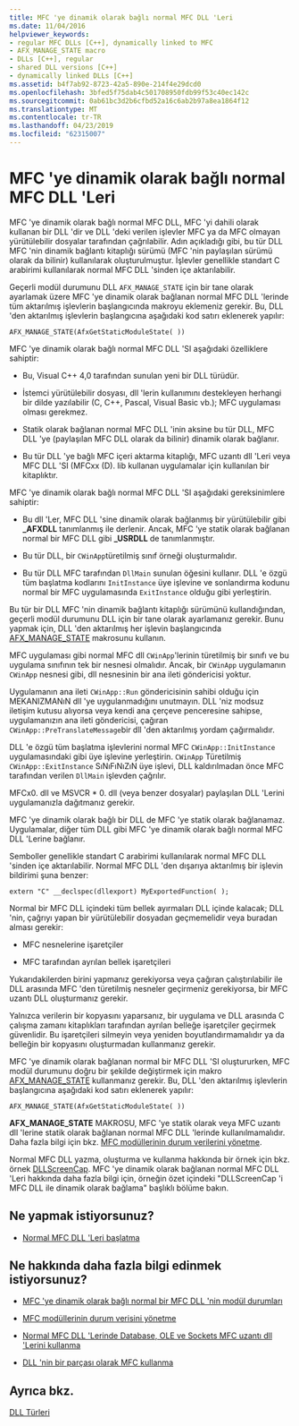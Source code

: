 ```yaml
---
title: MFC 'ye dinamik olarak bağlı normal MFC DLL 'Leri
ms.date: 11/04/2016
helpviewer_keywords:
- regular MFC DLLs [C++], dynamically linked to MFC
- AFX_MANAGE_STATE macro
- DLLs [C++], regular
- shared DLL versions [C++]
- dynamically linked DLLs [C++]
ms.assetid: b4f7ab92-8723-42a5-890e-214f4e29dcd0
ms.openlocfilehash: 3bfed5f75dab4c501708950fdb99f53c40ec142c
ms.sourcegitcommit: 0ab61bc3d2b6cfbd52a16c6ab2b97a8ea1864f12
ms.translationtype: MT
ms.contentlocale: tr-TR
ms.lasthandoff: 04/23/2019
ms.locfileid: "62315007"
---
```

# <a name="regular-mfc-dlls-dynamically-linked-to-mfc"></a>MFC 'ye dinamik olarak bağlı normal MFC DLL 'Leri

MFC 'ye dinamik olarak bağlı normal MFC DLL, MFC 'yi dahili olarak kullanan bir DLL 'dir ve DLL 'deki verilen işlevler MFC ya da MFC olmayan yürütülebilir dosyalar tarafından çağrılabilir. Adın açıkladığı gibi, bu tür DLL MFC 'nin dinamik bağlantı kitaplığı sürümü (MFC 'nin paylaşılan sürümü olarak da bilinir) kullanılarak oluşturulmuştur. İşlevler genellikle standart C arabirimi kullanılarak normal MFC DLL 'sinden içe aktarılabilir.

Geçerli modül durumunu DLL `AFX_MANAGE_STATE` için bir tane olarak ayarlamak üzere MFC 'ye dinamik olarak bağlanan normal MFC DLL 'lerinde tüm aktarılmış işlevlerin başlangıcında makroyu eklemeniz gerekir. Bu, DLL 'den aktarılmış işlevlerin başlangıcına aşağıdaki kod satırı eklenerek yapılır:

```
AFX_MANAGE_STATE(AfxGetStaticModuleState( ))
```

MFC 'ye dinamik olarak bağlı normal MFC DLL 'SI aşağıdaki özelliklere sahiptir:

- Bu, Visual C++ 4,0 tarafından sunulan yeni bir DLL türüdür.

- İstemci yürütülebilir dosyası, dll 'lerin kullanımını destekleyen herhangi bir dilde yazılabilir (C, C++, Pascal, Visual Basic vb.); MFC uygulaması olması gerekmez.

- Statik olarak bağlanan normal MFC DLL 'inin aksine bu tür DLL, MFC DLL 'ye (paylaşılan MFC DLL olarak da bilinir) dinamik olarak bağlanır.

- Bu tür DLL 'ye bağlı MFC içeri aktarma kitaplığı, MFC uzantı dll 'Leri veya MFC DLL 'SI (MFCxx (D). lib kullanan uygulamalar için kullanılan bir kitaplıktır.

MFC 'ye dinamik olarak bağlı normal MFC DLL 'SI aşağıdaki gereksinimlere sahiptir:

- Bu dll 'Ler, MFC DLL 'sine dinamik olarak bağlanmış bir yürütülebilir gibi **_AFXDLL** tanımlanmış ile derlenir. Ancak, MFC 'ye statik olarak bağlanan normal bir MFC DLL gibi **_USRDLL** de tanımlanmıştır.

- Bu tür DLL, bir `CWinApp`türetilmiş sınıf örneği oluşturmalıdır.

- Bu tür DLL MFC tarafından `DllMain` sunulan öğesini kullanır. DLL 'e özgü tüm başlatma kodlarını `InitInstance` üye işlevine ve sonlandırma kodunu normal bir MFC uygulamasında `ExitInstance` olduğu gibi yerleştirin.

Bu tür bir DLL MFC 'nin dinamik bağlantı kitaplığı sürümünü kullandığından, geçerli modül durumunu DLL için bir tane olarak ayarlamanız gerekir. Bunu yapmak için, DLL 'den aktarılmış her işlevin başlangıcında [AFX_MANAGE_STATE](../mfc/reference/extension-dll-macros.md#afx_manage_state) makrosunu kullanın.

MFC uygulaması gibi normal MFC dll `CWinApp`'lerinin türetilmiş bir sınıfı ve bu uygulama sınıfının tek bir nesnesi olmalıdır. Ancak, bir `CWinApp` uygulamanın `CWinApp` nesnesi gibi, dll nesnesinin bir ana ileti göndericisi yoktur.

Uygulamanın ana ileti `CWinApp::Run` göndericisinin sahibi olduğu için MEKANIZMANıN dll 'ye uygulanmadığını unutmayın. DLL 'niz modsuz iletişim kutusu alıyorsa veya kendi ana çerçeve penceresine sahipse, uygulamanızın ana ileti göndericisi, çağıran `CWinApp::PreTranslateMessage`bir dll 'den aktarılmış yordam çağırmalıdır.

DLL 'e özgü tüm başlatma işlevlerini normal MFC `CWinApp::InitInstance` uygulamasındaki gibi üye işlevine yerleştirin. `CWinApp` Türetilmiş `CWinApp::ExitInstance` SıNıFıNıZıN üye işlevi, DLL kaldırılmadan önce MFC tarafından verilen `DllMain` işlevden çağrılır.

MFCx0. dll ve MSVCR * 0. dll (veya benzer dosyalar) paylaşılan DLL 'Lerini uygulamanızla dağıtmanız gerekir.

MFC 'ye dinamik olarak bağlı bir DLL de MFC 'ye statik olarak bağlanamaz. Uygulamalar, diğer tüm DLL gibi MFC 'ye dinamik olarak bağlı normal MFC DLL 'Lerine bağlanır.

Semboller genellikle standart C arabirimi kullanılarak normal MFC DLL 'sinden içe aktarılabilir. Normal MFC DLL 'den dışarıya aktarılmış bir işlevin bildirimi şuna benzer:

```
extern "C" __declspec(dllexport) MyExportedFunction( );
```

Normal bir MFC DLL içindeki tüm bellek ayırmaları DLL içinde kalacak; DLL 'nin, çağrıyı yapan bir yürütülebilir dosyadan geçmemelidir veya buradan alması gerekir:

- MFC nesnelerine işaretçiler

- MFC tarafından ayrılan bellek işaretçileri

Yukarıdakilerden birini yapmanız gerekiyorsa veya çağıran çalıştırılabilir ile DLL arasında MFC 'den türetilmiş nesneler geçirmeniz gerekiyorsa, bir MFC uzantı DLL oluşturmanız gerekir.

Yalnızca verilerin bir kopyasını yaparsanız, bir uygulama ve DLL arasında C çalışma zamanı kitaplıkları tarafından ayrılan belleğe işaretçiler geçirmek güvenlidir. Bu işaretçileri silmeyin veya yeniden boyutlandırmamalıdır ya da belleğin bir kopyasını oluşturmadan kullanmanız gerekir.

MFC 'ye dinamik olarak bağlanan normal bir MFC DLL 'SI oluştururken, MFC modül durumunu doğru bir şekilde değiştirmek için makro [AFX_MANAGE_STATE](../mfc/reference/extension-dll-macros.md#afx_manage_state) kullanmanız gerekir. Bu, DLL 'den aktarılmış işlevlerin başlangıcına aşağıdaki kod satırı eklenerek yapılır:

```
AFX_MANAGE_STATE(AfxGetStaticModuleState( ))
```

**AFX_MANAGE_STATE** MAKROSU, MFC 'ye statik olarak veya MFC uzantı dll 'lerine statik olarak bağlanan normal MFC DLL 'lerinde kullanılmamalıdır. Daha fazla bilgi için bkz. [MFC modüllerinin durum verilerini yönetme](../mfc/managing-the-state-data-of-mfc-modules.md).

Normal MFC DLL yazma, oluşturma ve kullanma hakkında bir örnek için bkz. örnek [DLLScreenCap](https://github.com/Microsoft/VCSamples/tree/master/VC2010Samples/MFC/advanced/DllScreenCap). MFC 'ye dinamik olarak bağlanan normal MFC DLL 'Leri hakkında daha fazla bilgi için, örneğin özet içindeki "DLLScreenCap 'i MFC DLL ile dinamik olarak bağlama" başlıklı bölüme bakın.

## <a name="what-do-you-want-to-do"></a>Ne yapmak istiyorsunuz?

- [Normal MFC DLL 'Leri başlatma](run-time-library-behavior.md#initializing-regular-dlls)

## <a name="what-do-you-want-to-know-more-about"></a>Ne hakkında daha fazla bilgi edinmek istiyorsunuz?

- [MFC 'ye dinamik olarak bağlı normal bir MFC DLL 'nin modül durumları](module-states-of-a-regular-dll-dynamically-linked-to-mfc.md)

- [MFC modüllerinin durum verisini yönetme](../mfc/managing-the-state-data-of-mfc-modules.md)

- [Normal MFC DLL 'Lerinde Database, OLE ve Sockets MFC uzantı dll 'Lerini kullanma](using-database-ole-and-sockets-extension-dlls-in-regular-dlls.md)

- [DLL 'nin bir parçası olarak MFC kullanma](../mfc/tn011-using-mfc-as-part-of-a-dll.md)

## <a name="see-also"></a>Ayrıca bkz.

[DLL Türleri](kinds-of-dlls.md)
